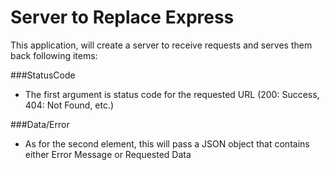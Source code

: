 # Server to Replace Express

This application, will create a server to receive requests and serves them back following items:

###StatusCode
* The first argument is status code for the requested URL (200: Success, 404: Not Found, etc.) 

###Data/Error
* As for the second element, this will pass a JSON object that contains either Error Message or Requested Data
